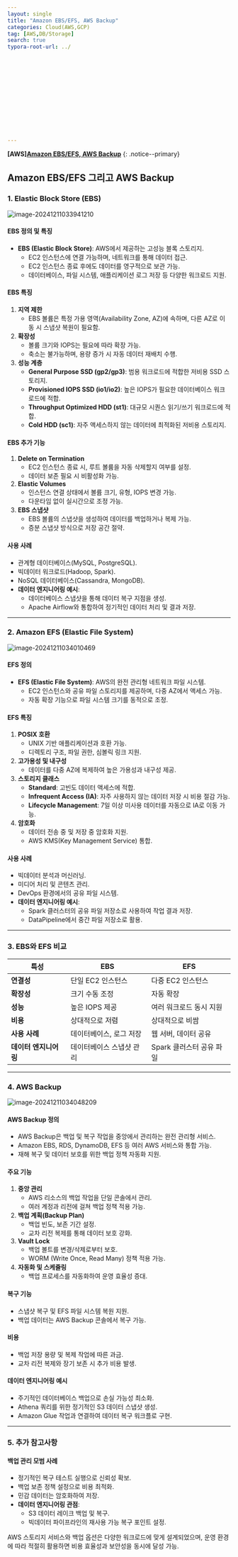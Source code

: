 ```yaml
---
layout: single
title: "Amazon EBS/EFS, AWS Backup"
categories: Cloud(AWS,GCP)
tag: [AWS,DB/Storage]
search: true
typora-root-url: ../














---
```




**[**AWS**]**[**Amazon EBS/EFS, AWS Backup**](https://park-chanyeong.github.io)
{: .notice--primary}





## Amazon EBS/EFS 그리고  AWS Backup

### 1. **Elastic Block Store (EBS)**

![image-20241211033941210](/images/2024-12-10-aws_efs/image-20241211033941210.png)

#### EBS 정의 및 특징
- **EBS (Elastic Block Store)**: AWS에서 제공하는 고성능 블록 스토리지.
  - EC2 인스턴스에 연결 가능하며, 네트워크를 통해 데이터 접근.
  - EC2 인스턴스 종료 후에도 데이터를 영구적으로 보관 가능.
  - 데이터베이스, 파일 시스템, 애플리케이션 로그 저장 등 다양한 워크로드 지원.

#### EBS 특징
1. **지역 제한**
   - EBS 볼륨은 특정 가용 영역(Availability Zone, AZ)에 속하며, 다른 AZ로 이동 시 스냅샷 복원이 필요함.
2. **확장성**
   - 볼륨 크기와 IOPS는 필요에 따라 확장 가능.
   - 축소는 불가능하며, 용량 증가 시 자동 데이터 재배치 수행.
3. **성능 계층**
   - **General Purpose SSD (gp2/gp3)**: 범용 워크로드에 적합한 저비용 SSD 스토리지.
   - **Provisioned IOPS SSD (io1/io2)**: 높은 IOPS가 필요한 데이터베이스 워크로드에 적합.
   - **Throughput Optimized HDD (st1)**: 대규모 시퀀스 읽기/쓰기 워크로드에 적합.
   - **Cold HDD (sc1)**: 자주 액세스하지 않는 데이터에 최적화된 저비용 스토리지.

#### EBS 추가 기능
1. **Delete on Termination**
   - EC2 인스턴스 종료 시, 루트 볼륨을 자동 삭제할지 여부를 설정.
   - 데이터 보존 필요 시 비활성화 가능.
2. **Elastic Volumes**
   - 인스턴스 연결 상태에서 볼륨 크기, 유형, IOPS 변경 가능.
   - 다운타임 없이 실시간으로 조정 가능.
3. **EBS 스냅샷**
   - EBS 볼륨의 스냅샷을 생성하여 데이터를 백업하거나 복제 가능.
   - 증분 스냅샷 방식으로 저장 공간 절약.

#### 사용 사례
- 관계형 데이터베이스(MySQL, PostgreSQL).
- 빅데이터 워크로드(Hadoop, Spark).
- NoSQL 데이터베이스(Cassandra, MongoDB).
- **데이터 엔지니어링 예시**:
  - 데이터베이스 스냅샷을 통해 데이터 복구 지점을 생성.
  - Apache Airflow와 통합하여 정기적인 데이터 처리 및 결과 저장.

---

### 2. **Amazon EFS (Elastic File System)**

![image-20241211034010469](/images/2024-12-10-aws_efs/image-20241211034010469.png)

#### EFS 정의
- **EFS (Elastic File System)**: AWS의 완전 관리형 네트워크 파일 시스템.
  - EC2 인스턴스와 공유 파일 스토리지를 제공하며, 다중 AZ에서 액세스 가능.
  - 자동 확장 기능으로 파일 시스템 크기를 동적으로 조정.

#### EFS 특징
1. **POSIX 호환**
   - UNIX 기반 애플리케이션과 호환 가능.
   - 디렉토리 구조, 파일 권한, 심볼릭 링크 지원.
2. **고가용성 및 내구성**
   - 데이터를 다중 AZ에 복제하여 높은 가용성과 내구성 제공.
3. **스토리지 클래스**
   - **Standard**: 고빈도 데이터 액세스에 적합.
   - **Infrequent Access (IA)**: 자주 사용하지 않는 데이터 저장 시 비용 절감 가능.
   - **Lifecycle Management**: 7일 이상 미사용 데이터를 자동으로 IA로 이동 가능.
4. **암호화**
   - 데이터 전송 중 및 저장 중 암호화 지원.
   - AWS KMS(Key Management Service) 통합.

#### 사용 사례
- 빅데이터 분석과 머신러닝.
- 미디어 처리 및 콘텐츠 관리.
- DevOps 환경에서의 공유 파일 시스템.
- **데이터 엔지니어링 예시**:
  - Spark 클러스터의 공유 파일 저장소로 사용하여 작업 결과 저장.
  - DataPipeline에서 중간 파일 저장소로 활용.

---

### 3. **EBS와 EFS 비교**
| 특성                  | EBS                      | EFS                      |
| --------------------- | ------------------------ | ------------------------ |
| **연결성**            | 단일 EC2 인스턴스        | 다중 EC2 인스턴스        |
| **확장성**            | 크기 수동 조정           | 자동 확장                |
| **성능**              | 높은 IOPS 제공           | 여러 워크로드 동시 지원  |
| **비용**              | 상대적으로 저렴          | 상대적으로 비쌈          |
| **사용 사례**         | 데이터베이스, 로그 저장  | 웹 서버, 데이터 공유     |
| **데이터 엔지니어링** | 데이터베이스 스냅샷 관리 | Spark 클러스터 공유 파일 |

---

### 4. **AWS Backup**

![image-20241211034048209](/images/2024-12-10-aws_efs/image-20241211034048209.png)

#### AWS Backup 정의
- AWS Backup은 백업 및 복구 작업을 중앙에서 관리하는 완전 관리형 서비스.
- Amazon EBS, RDS, DynamoDB, EFS 등 여러 AWS 서비스와 통합 가능.
- 재해 복구 및 데이터 보호를 위한 백업 정책 자동화 지원.

#### 주요 기능
1. **중앙 관리**
   - AWS 리소스의 백업 작업을 단일 콘솔에서 관리.
   - 여러 계정과 리전에 걸쳐 백업 정책 적용 가능.
2. **백업 계획(Backup Plan)**
   - 백업 빈도, 보존 기간 설정.
   - 교차 리전 복제를 통해 데이터 보호 강화.
3. **Vault Lock**
   - 백업 볼트를 변경/삭제로부터 보호.
   - WORM (Write Once, Read Many) 정책 적용 가능.
4. **자동화 및 스케줄링**
   - 백업 프로세스를 자동화하여 운영 효율성 증대.

#### 복구 기능
- 스냅샷 복구 및 EFS 파일 시스템 복원 지원.
- 백업 데이터는 AWS Backup 콘솔에서 복구 가능.

#### 비용
- 백업 저장 용량 및 복제 작업에 따른 과금.
- 교차 리전 복제와 장기 보존 시 추가 비용 발생.

#### **데이터 엔지니어링 예시**
- 주기적인 데이터베이스 백업으로 손실 가능성 최소화.
- Athena 쿼리를 위한 정기적인 S3 데이터 스냅샷 생성.
- Amazon Glue 작업과 연결하여 데이터 복구 워크플로 구현.

---

### 5. **추가 참고사항**
#### 백업 관리 모범 사례
- 정기적인 복구 테스트 실행으로 신뢰성 확보.
- 백업 보존 정책 설정으로 비용 최적화.
- 민감 데이터는 암호화하여 저장.
- **데이터 엔지니어링 관점**:
  - S3 데이터 레이크 백업 및 복구.
  - 빅데이터 파이프라인의 재사용 가능 복구 포인트 설정.

AWS 스토리지 서비스와 백업 옵션은 다양한 워크로드에 맞게 설계되었으며, 운영 환경에 따라 적절히 활용하면 비용 효율성과 보안성을 동시에 달성 가능.